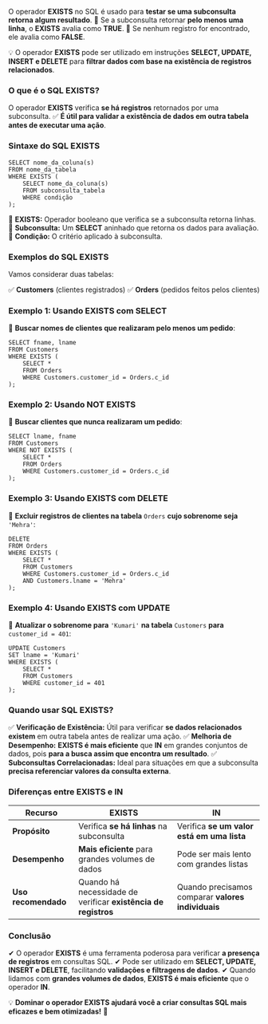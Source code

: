 O operador **EXISTS** no SQL é usado para **testar se uma subconsulta retorna algum resultado**. 
📌 Se a subconsulta retornar **pelo menos uma linha**, o **EXISTS** avalia como **TRUE**. 
📌 Se nenhum registro for encontrado, ele avalia como **FALSE**.

💡 O operador **EXISTS** pode ser utilizado em instruções **SELECT, UPDATE, INSERT e DELETE** para **filtrar dados com base na existência de registros relacionados**.

### **O que é o SQL EXISTS?**

O operador **EXISTS** verifica **se há registros** retornados por uma subconsulta. 
✅ **É útil para validar a existência de dados em outra tabela antes de executar uma ação**.

### **Sintaxe do SQL EXISTS**

```
SELECT nome_da_coluna(s)  
FROM nome_da_tabela  
WHERE EXISTS (
    SELECT nome_da_coluna(s)  
    FROM subconsulta_tabela  
    WHERE condição
);
```

🔹 **EXISTS:** Operador booleano que verifica se a subconsulta retorna linhas. 
🔹 **Subconsulta:** Um **SELECT** aninhado que retorna os dados para avaliação. 
🔹 **Condição:** O critério aplicado à subconsulta.

### **Exemplos do SQL EXISTS**

Vamos considerar duas tabelas:

✅ **Customers** (clientes registrados) 
✅ **Orders** (pedidos feitos pelos clientes)

### **Exemplo 1: Usando EXISTS com SELECT**

📌 **Buscar nomes de clientes que realizaram pelo menos um pedido**:

```
SELECT fname, lname  
FROM Customers  
WHERE EXISTS (
    SELECT *  
    FROM Orders  
    WHERE Customers.customer_id = Orders.c_id
);
```

### **Exemplo 2: Usando NOT EXISTS**

📌 **Buscar clientes que nunca realizaram um pedido**:

```
SELECT lname, fname  
FROM Customers  
WHERE NOT EXISTS (
    SELECT *  
    FROM Orders  
    WHERE Customers.customer_id = Orders.c_id
);
```

### **Exemplo 3: Usando EXISTS com DELETE**

📌 **Excluir registros de clientes na tabela** `Orders` **cujo sobrenome seja** `'Mehra'`:

```
DELETE  
FROM Orders  
WHERE EXISTS (
    SELECT *  
    FROM Customers  
    WHERE Customers.customer_id = Orders.c_id  
    AND Customers.lname = 'Mehra'
);
```

### **Exemplo 4: Usando EXISTS com UPDATE**

📌 **Atualizar o sobrenome para** `'Kumari'` **na tabela** `Customers` **para** `customer_id = 401`:

```
UPDATE Customers  
SET lname = 'Kumari'  
WHERE EXISTS (
    SELECT *  
    FROM Customers  
    WHERE customer_id = 401
);
```

### **Quando usar SQL EXISTS?**

✅ **Verificação de Existência:** Útil para verificar **se dados relacionados existem** em outra tabela antes de realizar uma ação. 
✅ **Melhoria de Desempenho:** **EXISTS é mais eficiente** que **IN** em grandes conjuntos de dados, pois **para a busca assim que encontra um resultado**. 
✅ **Subconsultas Correlacionadas:** Ideal para situações em que a subconsulta **precisa referenciar valores da consulta externa**.

### **Diferenças entre EXISTS e IN**

|**Recurso**|**EXISTS**|**IN**|
|---|---|---|
|**Propósito**|Verifica **se há linhas** na subconsulta|Verifica **se um valor está em uma lista**|
|**Desempenho**|**Mais eficiente** para grandes volumes de dados|Pode ser mais lento com grandes listas|
|**Uso recomendado**|Quando há necessidade de verificar **existência de registros**|Quando precisamos comparar **valores individuais**|

### **Conclusão**

✔ O operador **EXISTS** é uma ferramenta poderosa para verificar **a presença de registros** em consultas SQL. 
✔ Pode ser utilizado em **SELECT, UPDATE, INSERT e DELETE**, facilitando **validações e filtragens de dados**. 
✔ Quando lidamos com **grandes volumes de dados**, **EXISTS é mais eficiente** que o operador **IN**.

💡 **Dominar o operador EXISTS ajudará você a criar consultas SQL mais eficazes e bem otimizadas!** 🚀


